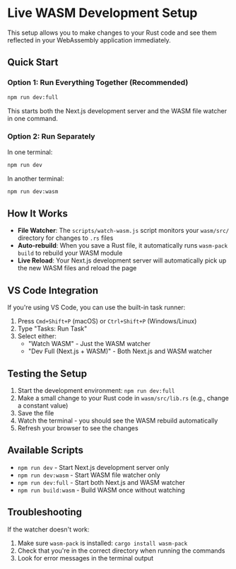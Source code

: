# Live WASM Development Setup

This setup allows you to make changes to your Rust code and see them reflected in your WebAssembly application immediately.

## Quick Start

### Option 1: Run Everything Together (Recommended)
```bash
npm run dev:full
```
This starts both the Next.js development server and the WASM file watcher in one command.

### Option 2: Run Separately
In one terminal:
```bash
npm run dev
```

In another terminal:
```bash
npm run dev:wasm
```

## How It Works

- **File Watcher**: The `scripts/watch-wasm.js` script monitors your `wasm/src/` directory for changes to `.rs` files
- **Auto-rebuild**: When you save a Rust file, it automatically runs `wasm-pack build` to rebuild your WASM module
- **Live Reload**: Your Next.js development server will automatically pick up the new WASM files and reload the page

## VS Code Integration

If you're using VS Code, you can use the built-in task runner:

1. Press `Cmd+Shift+P` (macOS) or `Ctrl+Shift+P` (Windows/Linux)
2. Type "Tasks: Run Task"
3. Select either:
   - "Watch WASM" - Just the WASM watcher
   - "Dev Full (Next.js + WASM)" - Both Next.js and WASM watcher

## Testing the Setup

1. Start the development environment: `npm run dev:full`
2. Make a small change to your Rust code in `wasm/src/lib.rs` (e.g., change a constant value)
3. Save the file
4. Watch the terminal - you should see the WASM rebuild automatically
5. Refresh your browser to see the changes

## Available Scripts

- `npm run dev` - Start Next.js development server only
- `npm run dev:wasm` - Start WASM file watcher only  
- `npm run dev:full` - Start both Next.js and WASM watcher
- `npm run build:wasm` - Build WASM once without watching

## Troubleshooting

If the watcher doesn't work:
1. Make sure `wasm-pack` is installed: `cargo install wasm-pack`
2. Check that you're in the correct directory when running the commands
3. Look for error messages in the terminal output
